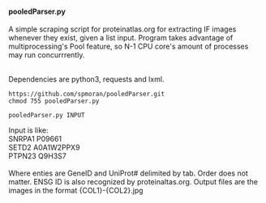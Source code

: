 #### pooledParser.py
A simple scraping script for proteinatlas.org for extracting IF images whenever they exist, given a list input. Program takes advantage of multiprocessing's Pool feature, so N-1 CPU core's amount of processes may run concurrrently.

\
Dependencies are python3, requests and lxml.
```
https://github.com/spmoran/pooledParser.git
chmod 755 pooledParser.py

pooledParser.py INPUT
```

Input is like:\
SNRPA1 	 P09661\
SETD2 	 A0A1W2PPX9\
PTPN23 	 Q9H3S7\
\
Where enties are GeneID and UniProt# delimited by tab. Order does not matter. ENSG ID is also recognized by proteinaltas.org. Output files are the images in the format 
{COL1}-{COL2}<htmlimagepath>.jpg